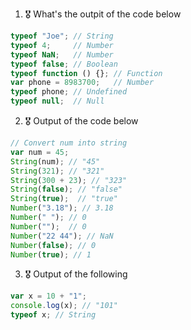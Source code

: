 1. 🎖 What's the outpit of the code below
```js
typeof "Joe"; // String
typeof 4;     // Number
typeof NaN;   // Number
typeof false; // Boolean
typeof function () {}; // Function
var phone = 8983700;   // Number
typeof phone; // Undefined 
typeof null;  // Null
```

2. 🎖 Output of the code below
```js
// Convert num into string
var num = 45;
String(num); // "45"
String(321); // "321"
String(300 + 23); // "323" 
String(false); // "false"
String(true);  // "true"
Number("3.18"); // 3.18
Number(" "); // 0
Number("");  // 0
Number("22 44"); // NaN
Number(false); // 0
Number(true); // 1
```

3. 🎖 Output of the following

```js
var x = 10 + "1"; 
console.log(x); // "101"
typeof x; // String
```